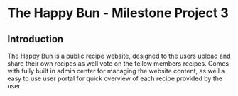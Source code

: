 # The Happy Bun - Milestone Project 3

## Introduction
The Happy Bun is a public recipe website, designed to the users upload and share their own recipes
as well vote on the fellow members recipes. Comes with fully built in admin center for managing the
website content, as well a easy to use user portal for quick overview of each recipe provided by the
user.

